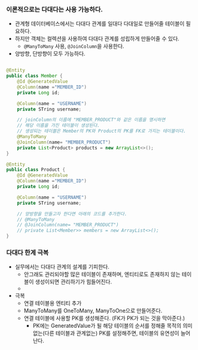  ### 이론적으로는 다대다는 사용 가능하다.
 - 관계형 데이터베이스에서는 다대다 관계를 일대다 다대일로 만들어줄 테이블이 필요하다.
 - 하지만 객체는 컬렉션을 사용하여 다대다 관계를 성립하게 만들어줄 수 있다.
    - `@ManyToMany` 사용, `@JoinColumn`을 사용한다.
- 양방향, 단방향이 모두 가능하다.
```java

@Entity
public class Member {
    @Id @GeneratedValue
    @Column(name ="MEMBER_ID")
    private Long id;

    @Column(name = "USERNAME")
    private STring username;

    // joinColumn의 이름에 "MEMBER_PRODUCT"와 같은 이름을 명시하면
    // 해당 이름을 가진 테이블이 생성된다.
    // 생성되는 테이블은 Member의 PK와 Product의 PK를 FK로 가지는 테이블이다.
    @ManyToMany
    @JoinColumn(name= "MEMBER_PRODUCT")
    private List<Product> products = new ArrayList<>();
}

@Entity
public class Product {
    @Id @GeneratedValue
    @Column(name ="MEMBER_ID")
    private Long id;

    @Column(name = "USERNAME")
    private STring username;

    // 양방향을 만들고자 한다면 아래의 코드를 추가한다.
    // @ManyToMany
    // @JoinColumn(name= "MEMBER_PRODUCT")
    // private List<Member>> members = new ArrayList<>();
}

```
 
 ### 다대다 한계 극복
 - 실무에서는 다대다 관계의 설계를 기피한다.
    - 안그래도 관리되야할 많은 테이블이 존재하며, 엔티티로도 존재하지 않는 테이블이 생성이되면 관리하기가 힘들어진다.
    - 
 - 극복
    - 연결 테이블용 엔티티 추가
    - ManyToMany를 OneToMany, ManyToOne으로 만들어준다.
    - 연결 테이블에 사용할 PK를 생성해준다. (FK가 PK가 되는 것을 막아준다.)
        - PK에는 GeneratedValue가 될 해당 테이블의 순서를 정해줄 목적의 의미없는(다른 테이블과 관계없는) PK를 설정해주면, 테이블의 유연성이 늘어난다.